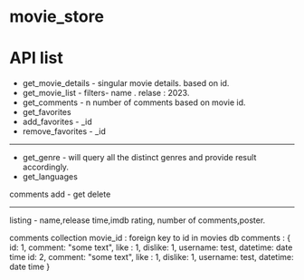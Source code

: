 # movie_store

# API list
- get_movie_details - singular movie details. based on id.
- get_movie_list - filters- name . relase : 2023. 
- get_comments - n number of comments based on movie id.
- get_favorites
- add_favorites - _id
- remove_favorites - _id

-------------
- get_genre - will query all the distinct genres and provide result accordingly.
- get_languages

comments
add - 
get
delete

------------------
listing - name,release time,imdb rating, number of comments,poster.

comments collection
movie_id : foreign key to id in movies db
comments : {
    id: 1, comment: "some text", like : 1, dislike: 1, username: test, datetime: date time
    id: 2, comment: "some text", like : 1, dislike: 1, username: test, datetime: date time
}
